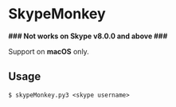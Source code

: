SkypeMonkey
===========

**### Not works on Skype v8.0.0 and above ###**

Support on **macOS** only.

## Usage


```
$ skypeMonkey.py3 <skype username>
```
